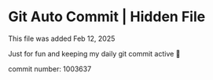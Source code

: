 # Git Auto Commit | Hidden File

This file was added Feb 12, 2025

Just for fun and keeping my daily git commit active 🤪

commit number: 1003637
